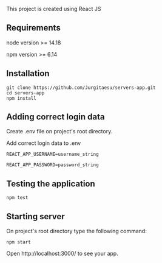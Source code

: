 This project is created using React JS

## Requirements

node version >= 14.18

npm version >= 6.14

## Installation

```
git clone https://github.com/Jurgitaesu/servers-app.git
cd servers-app
npm install
```

## Adding correct login data

Create .env file on project's root directory.

Add correct login data to .env

```
REACT_APP_USERNAME=username_string

REACT_APP_PASSWORD=password_string
```
## Testing the application

```
npm test
```

## Starting server

On project's root directory type the following command:

```
npm start
```

Open http://localhost:3000/ to see your app.
